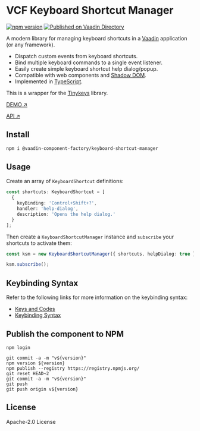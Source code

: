 # VCF Keyboard Shortcut Manager

[![npm version](https://badgen.net/npm/v/@vaadin-component-factory/keyboard-shortcut-manager)](https://www.npmjs.com/package/@vaadin-component-factory/keyboard-shortcut-manager) [![Published on Vaadin Directory](https://img.shields.io/badge/Vaadin%20Directory-published-00b4f0.svg)](https://vaadin.com/directory/component/vaadin-component-factorykeyboard-shortcut-manager)

A modern library for managing keyboard shortcuts in a [Vaadin](https://vaadin.com) application (or any framework).

- Dispatch custom events from keyboard shortcuts.
- Bind multiple keyboard commands to a single event listener.
- Easily create simple keyboard shortcut help dialog/popup.
- Compatible with web components and [Shadow DOM](https://developer.mozilla.org/en-US/docs/Web/Web_Components/Using_shadow_DOM).
- Implemented in [TypeScript](https://www.typescriptlang.org/).

This is a wrapper for the [Tinykeys](https://github.com/jamiebuilds/tinykeys) library.

[DEMO ↗](https://keyboard-shortcut-manager.netlify.com/demo/)

[API ↗](https://keyboard-shortcut-manager.netlify.com/)

## Install

```sh
npm i @vaadin-component-factory/keyboard-shortcut-manager
```

## Usage

Create an array of `KeyboardShortcut` definitions:

```ts
const shortcuts: KeyboardShortcut = [
  {
    keyBinding: 'Control+Shift+?',
    handler: 'help-dialog',
    description: 'Opens the help dialog.'
  }
];
```

Then create a `KeyboardShortcutManager` instance and `subscribe` your shortcuts to activate them:

```ts
const ksm = new KeyboardShortcutManager({ shortcuts, helpDialog: true });

ksm.subscribe();
```

## Keybinding Syntax

Refer to the following links for more information on the keybinding syntax:

- [Keys and Codes](https://github.com/jamiebuilds/tinykeys#commonly-used-keys-and-codes)
- [Keybinding Syntax](https://github.com/jamiebuilds/tinykeys#keybinding-syntax)

## Publish the component to NPM

```
npm login

git commit -a -m "v${version}"
npm version ${version}
npm publish --registry https://registry.npmjs.org/
git reset HEAD~2
git commit -a -m "v${version}"
git push
git push origin v${version}
```

## License

Apache-2.0 License
